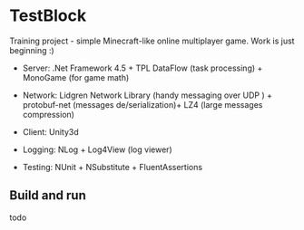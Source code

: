 TestBlock
=========

Training project - simple Minecraft-like online multiplayer game. Work is just beginning :)

* Server: .Net Framework 4.5 + TPL DataFlow (task processing) + MonoGame (for game math)

* Network: Lidgren Network Library (handy messaging over UDP ) + protobuf-net (messages de/serialization)+ LZ4 (large messages compression)

* Client: Unity3d

* Logging: NLog + Log4View (log viewer)

* Testing: NUnit + NSubstitute + FluentAssertions

Build and run
-------------

todo
